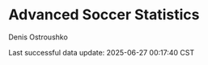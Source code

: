 # Advanced Soccer Statistics
Denis Ostroushko

<!-- gfm -->

Last successful data update: 2025-06-27 00:17:40 CST

